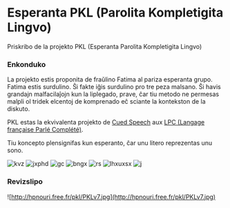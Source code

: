 # Esperanta PKL (Parolita Kompletigita Lingvo)

Priskribo de la projekto PKL (Esperanta Parolita Kompletigita Lingvo)

### Enkonduko
La projekto estis proponita de fraŭlino Fatima al pariza esperanta grupo.
Fatima estis surdulino. Ŝi fakte iĝis surdulino pro tre peza malsano. Ŝi havis grandajn malfacilaĵojn kun la liplegado, prave, ĉar tiu metodo ne permesas malpli ol tridek elcentoj de komprenado eĉ sciante la kontekston de la diskuto.

PKL estas la ekvivalenta projekto de [Cued Speech](https://en.wikipedia.org/wiki/Cued_speech) aux  [LPC (Langage française Parlé Complété)](https://fr.wikipedia.org/wiki/Langage_parl%C3%A9_compl%C3%A9t%C3%A9).

Tiu koncepto plensignifas kun esperanto, ĉar unu litero reprezentas unu sono.


![kvz](http://hpnouri.free.fr/pkl/kvz.png "kvz")
![jxphd](http://hpnouri.free.fr/pkl/jxphd.png "jxphd")
![gc](http://hpnouri.free.fr/pkl/gc.png "gc")
![bngx](http://hpnouri.free.fr/pkl/bngx.png "bngx")
![rs](http://hpnouri.free.fr/pkl/rs.png "rs")
![lhxuxsx](http://hpnouri.free.fr/pkl/lhxuxsx.png "lhxuxsx")
![j](http://hpnouri.free.fr/pkl/j.png "j")













### Revizslipo
![http://hpnouri.free.fr/pkl/PKLv7.jpg](http://hpnouri.free.fr/pkl/PKLv7.jpg)
